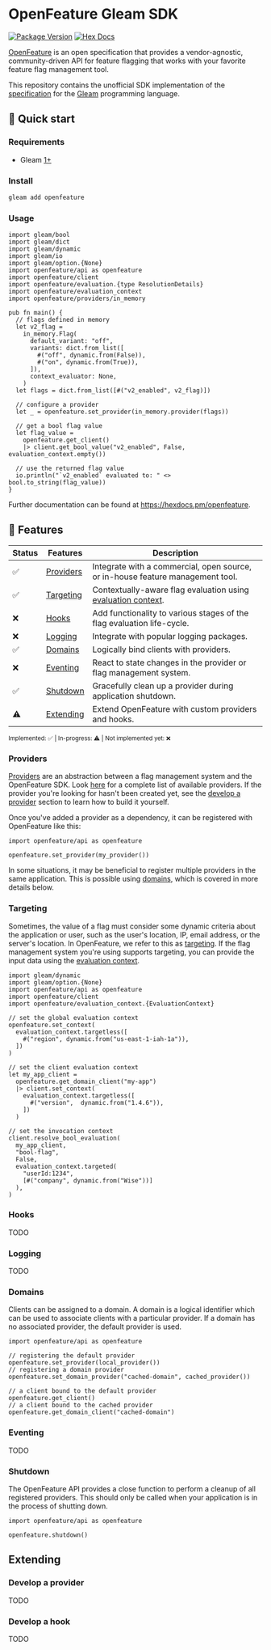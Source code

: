 # OpenFeature Gleam SDK

[![Package Version](https://img.shields.io/hexpm/v/openfeature)](https://hex.pm/packages/openfeature)
[![Hex Docs](https://img.shields.io/badge/hex-docs-ffaff3)](https://hexdocs.pm/openfeature/)

[OpenFeature](https://openfeature.dev) is an open specification that provides a vendor-agnostic, community-driven API for feature flagging that works with your favorite feature flag management tool.

This repository contains the unofficial SDK implementation of the [specification](https://openfeature.dev/specification/) for the [Gleam](https://gleam.run/) programming language.

## 🚀 Quick start

### Requirements

- Gleam [1+](https://github.com/gleam-lang/gleam/releases/tag/v1.0.0)

### Install

```sh
gleam add openfeature
```

### Usage

```gleam
import gleam/bool
import gleam/dict
import gleam/dynamic
import gleam/io
import gleam/option.{None}
import openfeature/api as openfeature
import openfeature/client
import openfeature/evaluation.{type ResolutionDetails}
import openfeature/evaluation_context
import openfeature/providers/in_memory

pub fn main() {
  // flags defined in memory
  let v2_flag =
    in_memory.Flag(
      default_variant: "off",
      variants: dict.from_list([
        #("off", dynamic.from(False)),
        #("on", dynamic.from(True)),
      ]),
      context_evaluator: None,
    )
  let flags = dict.from_list([#("v2_enabled", v2_flag)])

  // configure a provider
  let _ = openfeature.set_provider(in_memory.provider(flags))

  // get a bool flag value
  let flag_value =
    openfeature.get_client()
    |> client.get_bool_value("v2_enabled", False, evaluation_context.empty())

  // use the returned flag value
  io.println("`v2_enabled` evaluated to: " <> bool.to_string(flag_value))
}
```

Further documentation can be found at <https://hexdocs.pm/openfeature>.

## 🌟 Features

| Status | Features                        | Description                                                                                                                        |
| ------ | ------------------------------- | ---------------------------------------------------------------------------------------------------------------------------------- |
| ✅      | [Providers](#providers)         | Integrate with a commercial, open source, or in-house feature management tool.                                                     |
| ✅      | [Targeting](#targeting)         | Contextually-aware flag evaluation using [evaluation context](https://openfeature.dev/docs/reference/concepts/evaluation-context). |
| ❌      | [Hooks](#hooks)                 | Add functionality to various stages of the flag evaluation life-cycle.                                                             |
| ❌      | [Logging](#logging)             | Integrate with popular logging packages.                                                                                           |
| ✅      | [Domains](#domains)             | Logically bind clients with providers.                                                                                             |
| ❌      | [Eventing](#eventing)           | React to state changes in the provider or flag management system.                                                                  |
| ✅      | [Shutdown](#shutdown)           | Gracefully clean up a provider during application shutdown.                                                                        |
| ⚠️      | [Extending](#extending)         | Extend OpenFeature with custom providers and hooks.                                                                                |

<sub>Implemented: ✅ | In-progress: ⚠️ | Not implemented yet: ❌</sub>

### Providers

[Providers](https://openfeature.dev/docs/reference/concepts/provider) are an abstraction between a flag management system and the OpenFeature SDK. Look [here](https://openfeature.dev/ecosystem?instant_search%5BrefinementList%5D%5Btype%5D%5B0%5D=Provider&instant_search%5BrefinementList%5D%5Btechnology%5D%5B0%5D=Gleam) for a complete list of available providers. If the provider you're looking for hasn't been created yet, see the [develop a provider](#develop-a-provider) section to learn how to build it yourself.

Once you've added a provider as a dependency, it can be registered with OpenFeature like this:

```gleam
import openfeature/api as openfeature

openfeature.set_provider(my_provider())
```

In some situations, it may be beneficial to register multiple providers in the same application. This is possible using [domains](#domains), which is covered in more details below.

### Targeting

Sometimes, the value of a flag must consider some dynamic criteria about the application or user, such as the user's location, IP, email address, or the server's location. In OpenFeature, we refer to this as [targeting](https://openfeature.dev/specification/glossary#targeting). If the flag management system you're using supports targeting, you can provide the input data using the [evaluation context](https://openfeature.dev/docs/reference/concepts/evaluation-context).

```gleam
import gleam/dynamic
import gleam/option.{None}
import openfeature/api as openfeature
import openfeature/client
import openfeature/evaluation_context.{EvaluationContext}

// set the global evaluation context
openfeature.set_context(
  evaluation_context.targetless([
    #("region", dynamic.from("us-east-1-iah-1a")),
  ])
)

// set the client evaluation context
let my_app_client =
  openfeature.get_domain_client("my-app")
  |> client.set_context(
    evaluation_context.targetless([
      #("version",  dynamic.from("1.4.6")),
    ])
  )

// set the invocation context
client.resolve_bool_evaluation(
  my_app_client,
  "bool-flag",
  False,
  evaluation_context.targeted(
    "userId:1234",
    [#("company", dynamic.from("Wise"))]
  ),
)
```

### Hooks

TODO

### Logging

TODO

### Domains

Clients can be assigned to a domain. A domain is a logical identifier which can be used to associate clients with a particular provider. If a domain has no associated provider, the default provider is used.

```gleam
import openfeature/api as openfeature

// registering the default provider
openfeature.set_provider(local_provider())
// registering a domain provider
openfeature.set_domain_provider("cached-domain", cached_provider())

// a client bound to the default provider
openfeature.get_client()
// a client bound to the cached provider
openfeature.get_domain_client("cached-domain")
```

### Eventing

TODO

### Shutdown

The OpenFeature API provides a close function to perform a cleanup of all registered providers. This should only be called when your application is in the process of shutting down.

```gleam
import openfeature/api as openfeature

openfeature.shutdown()
```

## Extending

### Develop a provider

TODO

### Develop a hook

TODO
